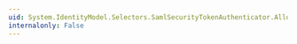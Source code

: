```yaml
---
uid: System.IdentityModel.Selectors.SamlSecurityTokenAuthenticator.AllowedAudienceUris
internalonly: False
---
```


